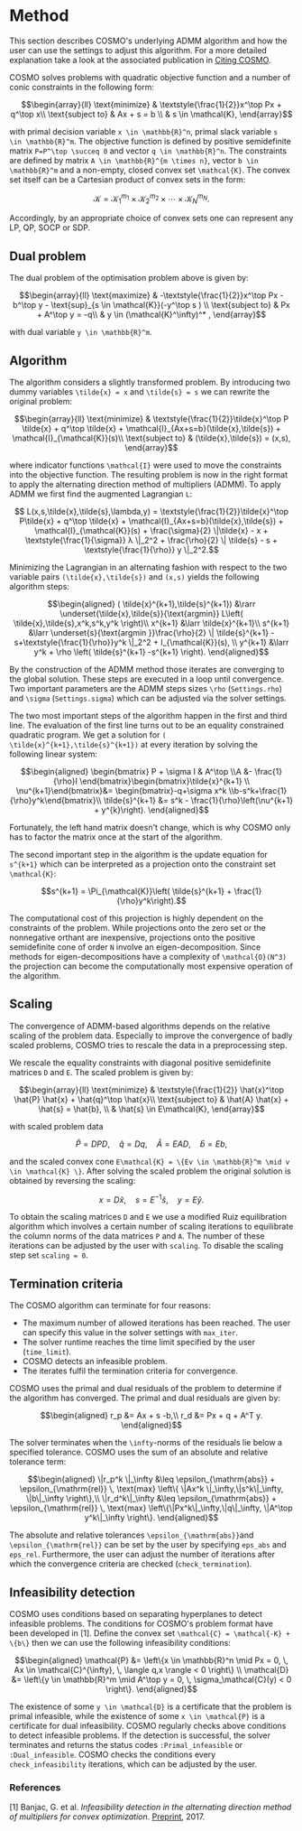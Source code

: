 # Method
This section describes COSMO's underlying ADMM algorithm and how the user can use the settings to adjust this algorithm. For a more detailed explanation take a look at the associated publication in [Citing COSMO](@ref).

COSMO solves problems with quadratic objective function and a number of conic constraints in the following form:
```math
\begin{array}{ll} \text{minimize} & \textstyle{\frac{1}{2}}x^\top Px + q^\top x\\ \text{subject to} & Ax + s = b \\ & s \in \mathcal{K}, \end{array}
```

with primal decision variable ``x \in \mathbb{R}^n``, primal slack variable ``s \in \mathbb{R}^m``. The objective function is defined by positive semidefinite matrix ``P=P^\top \succeq 0`` and vector ``q \in \mathbb{R}^n``. The constraints are defined by matrix ``A \in \mathbb{R}^{m \times n}``, vector ``b \in \mathbb{R}^m`` and a non-empty, closed convex set ``\mathcal{K}``. The convex set itself can be a Cartesian product of convex sets in the form:
```math
  \mathcal{K} = \mathcal{K}_1^{m_1} \times \mathcal{K}_2^{m_2} \times \cdots \times \mathcal{K}_N^{m_N}.
```
Accordingly, by an appropriate choice of convex sets one can represent any LP, QP, SOCP or SDP.

## Dual problem

The dual problem of the optimisation problem above is given by:
```math
\begin{array}{ll}
\text{maximize}     & -\textstyle{\frac{1}{2}}x^\top Px - b^\top  y - \text{sup}_{s \in \mathcal{K}}(-y^\top s ) \\
\text{subject to}  & Px + A^\top  y = -q\\
&            y \in (\mathcal{K}^\infty)^* ,
\end{array}
```
with dual variable ``y \in \mathbb{R}^m``.


## Algorithm
The algorithm considers a slightly transformed problem. By introducing two dummy variables ``\tilde{x} = x`` and ``\tilde{s} = s`` we can rewrite the original problem:
```math
\begin{array}{ll}
\text{minimize}     & \textstyle{\frac{1}{2}}\tilde{x}^\top P \tilde{x} + q^\top \tilde{x} + \mathcal{I}_{Ax+s=b}(\tilde{x},\tilde{s}) + \mathcal{I}_{\mathcal{K}}(s)\\
\text{subject to}  & (\tilde{x},\tilde{s}) = (x,s),
\end{array}
```
 where indicator functions ``\mathcal{I}`` were used to move the constraints into the objective function. The resulting problem is now in the right format to apply the alternating direction method of multipliers (ADMM). To apply ADMM we first find the augmented Lagrangian ``L``:
```math
  L(x,s,\tilde{x},\tilde{s},\lambda,y) = \textstyle{\frac{1}{2}}\tilde{x}^\top P\tilde{x} + q^\top \tilde{x} + \mathcal{I}_{Ax+s=b}(\tilde{x},\tilde{s}) + \mathcal{I}_{\mathcal{K}}(s) + \frac{\sigma}{2} \|\tilde{x} - x + \textstyle{\frac{1}{\sigma}} λ \|_2^2 + \frac{\rho}{2} \| \tilde{s} - s + \textstyle{\frac{1}{\rho}} y \|_2^2.
```
 Minimizing the Lagrangian in an alternating fashion with respect to the two variable pairs ``(\tilde{x},\tilde{s})`` and ``(x,s)`` yields the following algorithm steps:
```math
\begin{aligned}
    ( \tilde{x}^{k+1},\tilde{s}^{k+1})  &\rarr \underset{\tilde{x},\tilde{s}}{\text{argmin}}  L\left( \tilde{x},\tilde{s},x^k,s^k,y^k \right)\\
    x^{k+1} &\larr \tilde{x}^{k+1}\\
    s^{k+1} &\larr \underset{s}{\text{argmin }}\frac{\rho}{2} \|  \tilde{s}^{k+1}  - s+\textstyle{\frac{1}{\rho}}y^k \|_2^2 + I_{\mathcal{K}}(s), \\
    y^{k+1} &\larr y^k + \rho \left( \tilde{s}^{k+1} -s^{k+1} \right).
\end{aligned}
```
By the construction of the ADMM method those iterates are converging to the global solution. These steps are executed in a loop until convergence. Two important parameters are the ADMM steps sizes ``\rho`` (`Settings.rho`) and ``\sigma`` (`Settings.sigma`) which can be adjusted via the solver settings.

The two most important steps of the algorithm happen in the first and third line. The evaluation of the first line turns out to be an equality constrained quadratic program. We get a solution for ``( \tilde{x}^{k+1},\tilde{s}^{k+1})`` at every iteration by solving the following linear system:
```math
\begin{aligned}
\begin{bmatrix}
P + \sigma I & A^\top \\A &- \frac{1}{\rho}I
    \end{bmatrix}\begin{bmatrix}\tilde{x}^{k+1} \\ \nu^{k+1}\end{bmatrix}&= \begin{bmatrix}-q+\sigma x^k \\b-s^k+\frac{1}{\rho}y^k\end{bmatrix}\\
\tilde{s}^{k+1} &= s^k - \frac{1}{\rho}\left(\nu^{k+1} + y^{k}\right).
\end{aligned}
```
Fortunately, the left hand matrix doesn't change, which is why COSMO only has to factor the matrix once at the start of the algorithm.

The second important step in the algorithm is the update equation for ``s^{k+1}`` which can be interpreted as a projection onto the constraint set ``\mathcal{K}``:
```math
s^{k+1} = \Pi_{\mathcal{K}}\left( \tilde{s}^{k+1} + \frac{1}{\rho}y^k\right).
```
The computational cost of this projection is highly dependent on the constraints of the problem. While projections onto the zero set or the nonnegative orthant are inexpensive, projections onto the positive semidefinite cone of order ``N`` involve an eigen-decomposition. Since methods for eigen-decompositions have a complexity of ``\mathcal{O}(N^3)`` the projection can become the computationally most expensive operation of the algorithm.

## Scaling
The convergence of ADMM-based algorithms depends on the relative scaling of the problem data. Especially to improve the convergence of badly scaled problems, COSMO tries to rescale the data in a preprocessing step.

We rescale the equality constraints with diagonal positive semidefinite matrices ``D`` and ``E``. The scaled problem is given by:
```math
\begin{array}{ll}
\text{minimize}     & \textstyle{\frac{1}{2}} \hat{x}^\top \hat{P} \hat{x} + \hat{q}^\top \hat{x}\\
\text{subject to}  & \hat{A} \hat{x} + \hat{s}  = \hat{b},  \\
            &  \hat{s} \in E\mathcal{K},
\end{array}
```
with scaled problem data
```math
  \hat{P}=DPD, \quad \hat{q}=Dq,  \quad\hat{A}=EAD, \quad \hat{b}=Eb,
```
and the scaled convex cone ``E\mathcal{K} = \{Ev \in \mathbb{R}^m \mid v \in \mathcal{K} \}``. After solving the scaled problem the original solution is obtained by reversing the scaling:
```math
   x = D\hat{x}, \quad s = E^{-1}\hat{s}, \quad y = E\hat{y}.
```
To obtain the scaling matrices ``D`` and ``E`` we use a modified Ruiz equilibration algorithm which involves a certain number of scaling iterations to equilibrate the column norms of the data matrices ``P`` and ``A``. The number of these iterations can be adjusted by the user with `scaling`. To disable the scaling step set `scaling = 0`.

## Termination criteria
The COSMO algorithm can terminate for four reasons:
* The maximum number of allowed iterations has been reached. The user can specify this value in the solver settings with `max_iter`.
* The solver runtime reaches the time limit specified by the user (`time_limit`).
* COSMO detects an infeasible problem.
* The iterates fulfil the termination criteria for convergence.

COSMO uses the primal and dual residuals of the problem to determine if the algorithm has converged. The primal and dual residuals are given by:
```math
\begin{aligned}
r_p &= Ax + s -b,\\
r_d &= Px + q + A^T y.
\end{aligned}
```
The solver terminates when the ``\infty``-norms of the residuals lie below a specified tolerance. COSMO uses the sum of an absolute and relative tolerance term:
```math
\begin{aligned}
  \|r_p^k \|_\infty &\leq \epsilon_{\mathrm{abs}} + \epsilon_{\mathrm{rel}} \, \text{max} \left\{ \|Ax^k \|_\infty,\|s^k\|_\infty, \|b\|_\infty \right\},\\
   \|r_d^k\|_\infty &\leq \epsilon_{\mathrm{abs}} + \epsilon_{\mathrm{rel}} \, \text{max} \left\{\|Px^k\|_\infty,\|q\|_\infty, \|A^\top y^k\|_\infty \right\}.
\end{aligned}
```
The absolute and relative tolerances ``\epsilon_{\mathrm{abs}}``and ``\epsilon_{\mathrm{rel}}`` can be set by the user by specifying `eps_abs` and `eps_rel`. Furthermore, the user can adjust the number of iterations after which the convergence criteria are checked (`check_termination`).

## Infeasibility detection
COSMO uses conditions based on separating hyperplanes to detect infeasible problems. The conditions for COSMO's problem format have been developed in [1]. Define the convex set ``\mathcal{C} = \mathcal{-K} + \{b\}`` then we can use the following infeasibility conditions:
```math
\begin{aligned}
\mathcal{P} &= \left\{x \in \mathbb{R}^n \mid  Px = 0, \, Ax \in \mathcal{C}^{\infty}, \, \langle  q,x \rangle < 0  \right\} \\
\mathcal{D} &= \left\{y \in \mathbb{R}^m \mid  A^\top  y  = 0,  \, \sigma_\mathcal{C}(y) < 0 \right\}.
\end{aligned}
```
The existence of some ``y \in \mathcal{D}`` is a certificate that the problem is primal infeasible, while the existence of some ``x \in \mathcal{P}`` is a certificate for dual infeasibility. COSMO regularly checks above conditions to detect infeasible problems. If the detection is successful, the solver terminates and returns the status codes `:Primal_infeasible` or `:Dual_infeasible`. COSMO checks the conditions every `check_infeasibility` iterations, which can be adjusted by the user.

### References

[1] Banjac, G. et al. *Infeasibility detection in the alternating direction method of multipliers for convex optimization*. [Preprint](http://people.ee.ethz.ch/~gbanjac/pdfs/admm_infeas.pdf), 2017.
